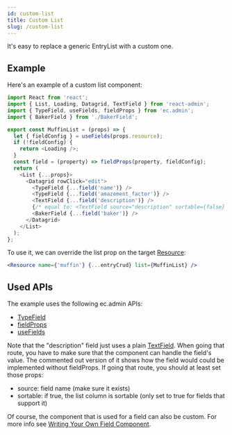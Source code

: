 ```yaml
---
id: custom-list
title: Custom List
slug: /custom-list
---
```


It's easy to replace a generic EntryList with a custom one.

## Example

Here's an example of a custom list component:

```js
import React from 'react';
import { List, Loading, Datagrid, TextField } from 'react-admin';
import { TypeField, useFields, fieldProps } from 'ec.admin';
import { BakerField } from './BakerField';

export const MuffinList = (props) => {
  let { fieldConfig } = useFields(props.resource);
  if (!fieldConfig) {
    return <Loading />;
  }
  const field = (property) => fieldProps(property, fieldConfig);
  return (
    <List {...props}>
      <Datagrid rowClick="edit">
        <TypeField {...field('name')} />
        <TypeField {...field('amazement_factor')} />
        <TextField {...field('description')} />
        {/* equal to: <TextField source="description" sortable={false} /> */}
        <BakerField {...field('baker')} />
      </Datagrid>
    </List>
  );
};
```

To use it, we can override the list prop on the target [Resource](https://marmelab.com/react-admin/Resource.html):

```jsx
<Resource name={'muffin'} {...entryCrud} list={MuffinList} />
```

## Used APIs

The example uses the following ec.admin APIs:

- [TypeField](./helpers#typefield)
- [fieldProps](./helpers#fieldprops)
- [useFields](./helpers#usefields)

Note that the "description" field just uses a plain [TextField](https://marmelab.com/react-admin/Fields.html#textfield). When going that route, you have to make sure that the component can handle the field's value. The commented out version of it shows how the field would could be implemented without fieldProps. If going that route, you should at least set those props:

- source: field name (make sure it exists)
- sortable: if true, the list column is sortable (only set to true for fields that support it)

Of course, the component that is used for a field can also be custom. For more info see [Writing Your Own Field Component](https://marmelab.com/react-admin/Fields.html#writing-your-own-field-component).
